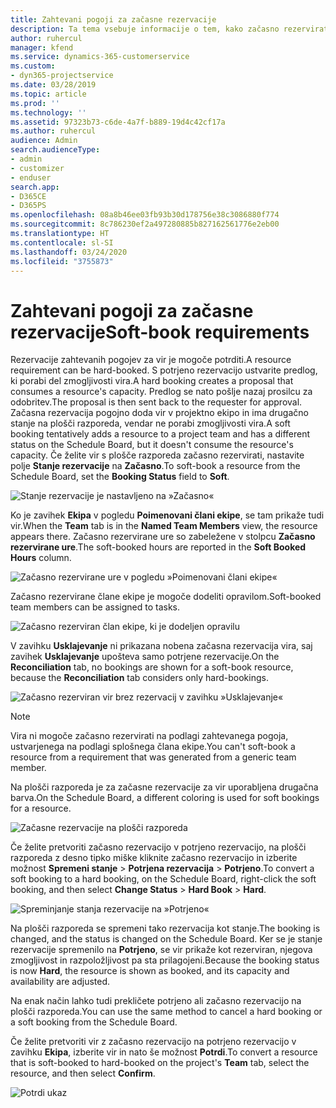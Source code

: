 ```yaml
---
title: Zahtevani pogoji za začasne rezervacije
description: Ta tema vsebuje informacije o tem, kako začasno rezervirati zahtevane pogoje.
author: ruhercul
manager: kfend
ms.service: dynamics-365-customerservice
ms.custom:
- dyn365-projectservice
ms.date: 03/28/2019
ms.topic: article
ms.prod: ''
ms.technology: ''
ms.assetid: 97323b73-c6de-4a7f-b889-19d4c42cf17a
ms.author: ruhercul
audience: Admin
search.audienceType:
- admin
- customizer
- enduser
search.app:
- D365CE
- D365PS
ms.openlocfilehash: 08a8b46ee03fb93b30d178756e38c3086880f774
ms.sourcegitcommit: 8c786230ef2a497280885b827162561776e2eb00
ms.translationtype: HT
ms.contentlocale: sl-SI
ms.lasthandoff: 03/24/2020
ms.locfileid: "3755873"
---
```

# <a name="soft-book-requirements"></a><span data-ttu-id="5378b-103">Zahtevani pogoji za začasne rezervacije</span><span class="sxs-lookup"><span data-stu-id="5378b-103">Soft-book requirements</span></span>

<span data-ttu-id="5378b-104">Rezervacije zahtevanih pogojev za vir je mogoče potrditi.</span><span class="sxs-lookup"><span data-stu-id="5378b-104">A resource requirement can be hard-booked.</span></span> <span data-ttu-id="5378b-105">S potrjeno rezervacijo ustvarite predlog, ki porabi del zmogljivosti vira.</span><span class="sxs-lookup"><span data-stu-id="5378b-105">A hard booking creates a proposal that consumes a resource's capacity.</span></span> <span data-ttu-id="5378b-106">Predlog se nato pošlje nazaj prosilcu za odobritev.</span><span class="sxs-lookup"><span data-stu-id="5378b-106">The proposal is then sent back to the requester for approval.</span></span> <span data-ttu-id="5378b-107">Začasna rezervacija pogojno doda vir v projektno ekipo in ima drugačno stanje na plošči razporeda, vendar ne porabi zmogljivosti vira.</span><span class="sxs-lookup"><span data-stu-id="5378b-107">A soft booking tentatively adds a resource to a project team and has a different status on the Schedule Board, but it doesn't consume the resource's capacity.</span></span> <span data-ttu-id="5378b-108">Če želite vir s plošče razporeda začasno rezervirati, nastavite polje **Stanje rezervacije** na **Začasno**.</span><span class="sxs-lookup"><span data-stu-id="5378b-108">To soft-book a resource from the Schedule Board, set the **Booking Status** field to **Soft**.</span></span>

![Stanje rezervacije je nastavljeno na »Začasno«](media/Resource-Management-image77.png)

<span data-ttu-id="5378b-110">Ko je zavihek **Ekipa** v pogledu **Poimenovani člani ekipe**, se tam prikaže tudi vir.</span><span class="sxs-lookup"><span data-stu-id="5378b-110">When the **Team** tab is in the **Named Team Members** view, the resource appears there.</span></span> <span data-ttu-id="5378b-111">Začasno rezervirane ure so zabeležene v stolpcu **Začasno rezervirane ure**.</span><span class="sxs-lookup"><span data-stu-id="5378b-111">The soft-booked hours are reported in the **Soft Booked Hours** column.</span></span>

![Začasno rezervirane ure v pogledu »Poimenovani člani ekipe«](media/Resource-Management-image78.png)

<span data-ttu-id="5378b-113">Začasno rezervirane člane ekipe je mogoče dodeliti opravilom.</span><span class="sxs-lookup"><span data-stu-id="5378b-113">Soft-booked team members can be assigned to tasks.</span></span>

![Začasno rezerviran član ekipe, ki je dodeljen opravilu](media/Resource-Management-image79.png)

<span data-ttu-id="5378b-115">V zavihku **Usklajevanje** ni prikazana nobena začasna rezervacija vira, saj zavihek **Usklajevanje** upošteva samo potrjene rezervacije.</span><span class="sxs-lookup"><span data-stu-id="5378b-115">On the **Reconciliation** tab, no bookings are shown for a soft-book resource, because the **Reconciliation** tab considers only hard-bookings.</span></span>

![Začasno rezerviran vir brez rezervacij v zavihku »Usklajevanje«](media/Resource-Management-image80.png)

> [!NOTE]
> <span data-ttu-id="5378b-117">Vira ni mogoče začasno rezervirati na podlagi zahtevanega pogoja, ustvarjenega na podlagi splošnega člana ekipe.</span><span class="sxs-lookup"><span data-stu-id="5378b-117">You can't soft-book a resource from a requirement that was generated from a generic team member.</span></span>

<span data-ttu-id="5378b-118">Na plošči razporeda je za začasne rezervacije za vir uporabljena drugačna barva.</span><span class="sxs-lookup"><span data-stu-id="5378b-118">On the Schedule Board, a different coloring is used for soft bookings for a resource.</span></span>

![Začasne rezervacije na plošči razporeda](media/Resource-Management-image81.png)

<span data-ttu-id="5378b-120">Če želite pretvoriti začasno rezervacijo v potrjeno rezervacijo, na plošči razporeda z desno tipko miške kliknite začasno rezervacijo in izberite možnost **Spremeni stanje** \> **Potrjena rezervacija** \> **Potrjeno**.</span><span class="sxs-lookup"><span data-stu-id="5378b-120">To convert a soft booking to a hard booking, on the Schedule Board, right-click the soft booking, and then select **Change Status** \> **Hard Book** \> **Hard**.</span></span>

![Spreminjanje stanja rezervacije na »Potrjeno«](media/Resource-Management-image82.png)

<span data-ttu-id="5378b-122">Na plošči razporeda se spremeni tako rezervacija kot stanje.</span><span class="sxs-lookup"><span data-stu-id="5378b-122">The booking is changed, and the status is changed on the Schedule Board.</span></span> <span data-ttu-id="5378b-123">Ker se je stanje rezervacije spremenilo na **Potrjeno**, se vir prikaže kot rezerviran, njegova zmogljivost in razpoložljivost pa sta prilagojeni.</span><span class="sxs-lookup"><span data-stu-id="5378b-123">Because the booking status is now **Hard**, the resource is shown as booked, and its capacity and availability are adjusted.</span></span>

<span data-ttu-id="5378b-124">Na enak način lahko tudi prekličete potrjeno ali začasno rezervacijo na plošči razporeda.</span><span class="sxs-lookup"><span data-stu-id="5378b-124">You can use the same method to cancel a hard booking or a soft booking from the Schedule Board.</span></span>

<span data-ttu-id="5378b-125">Če želite pretvoriti vir z začasno rezervacijo na potrjeno rezervacijo v zavihku **Ekipa**, izberite vir in nato še možnost **Potrdi**.</span><span class="sxs-lookup"><span data-stu-id="5378b-125">To convert a resource that is soft-booked to hard-booked on the project's **Team** tab, select the resource, and then select **Confirm**.</span></span>

![Potrdi ukaz](media/Resource-Management-image83.png)
